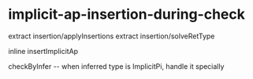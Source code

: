 # implicit-ap-insertion-during-check

extract insertion/applyInsertions
extract insertion/solveRetType

inline insertImplicitAp

checkByInfer -- when inferred type is ImplicitPi, handle it specially
